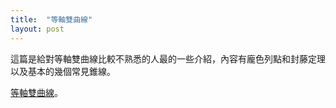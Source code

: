 ```yaml
---
title:  "等軸雙曲線"
layout: post
---
```


這篇是給對等軸雙曲線比較不熟悉的人最的一些介紹，內容有龐色列點和封藤定理以及基本的幾個常見錐線。

[等軸雙曲線][Wiki]。

[Wiki]:/Permutationline.pdf




